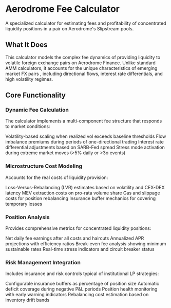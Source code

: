 # Aerodrome Fee Calculator
A specialized calculator for estimating fees and profitability of concentrated liquidity positions in a pair on Aerodrome's Slipstream pools.
## What It Does
This calculator models the complex fee dynamics of providing liquidity to volatile foreign exchange pairs on Aerodrome Finance. Unlike standard AMM calculators, it accounts for the unique characteristics of emerging market FX pairs , including directional flows, interest rate differentials, and high volatility regimes.
## Core Functionality
### Dynamic Fee Calculation
The calculator implements a multi-component fee structure that responds to market conditions:

Volatility-based scaling when realized vol exceeds baseline thresholds
Flow imbalance premiums during periods of one-directional trading
Interest rate differential adjustments based on SARB-Fed spread
Stress mode activation during extreme market moves (>5% daily or >3σ events)

### Microstructure Cost Modeling
Accounts for the real costs of liquidity provision:

Loss-Versus-Rebalancing (LVR) estimates based on volatility and CEX-DEX latency
MEV extraction costs on pro-rata volume share
Gas and slippage costs for position rebalancing
Insurance buffer mechanics for covering temporary losses

### Position Analysis
Provides comprehensive metrics for concentrated liquidity positions:

Net daily fee earnings after all costs and haircuts
Annualized APR projections with efficiency ratios
Break-even fee analysis showing minimum sustainable rates
Real-time stress indicators and circuit breaker status

### Risk Management Integration
Includes insurance and risk controls typical of institutional LP strategies:

Configurable insurance buffers as percentage of position size
Automatic deficit coverage during negative P&L periods
Position health monitoring with early warning indicators
Rebalancing cost estimation based on inventory drift bands